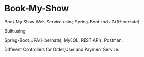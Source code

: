 # Book-My-Show
Book My Show Web-Service using Spring-Boot and JPA(Hibernate)


Built using 

Spring-Boot, JPA(Hibernate), MySQL, REST APIs, Postman.

Different Controllers for Order,User and Payment Service.
